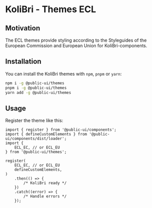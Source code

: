 # KoliBri - Themes ECL

## Motivation

The ECL themes provide styling according to the Styleguides of the European Commission and European Union for KoliBri-components.

## Installation

You can install the KoliBri themes with `npm`, `pnpm` or `yarn`:

```bash
npm i -g @public-ui/themes
pnpm i -g @public-ui/themes
yarn add -g @public-ui/themes
```

## Usage

Register the theme like this:

```tsx
import { register } from '@public-ui/components';
import { defineCustomElements } from '@public-ui/components/dist/loader';
import {
	ECL_EC, // or ECL_EU
} from '@public-ui/themes';

register(
	ECL_EC, // or ECL_EU
	defineCustomElements,
)
	.then(() => {
		/* KoliBri ready */
	})
	.catch((error) => {
		/* Handle errors */
	});
```

